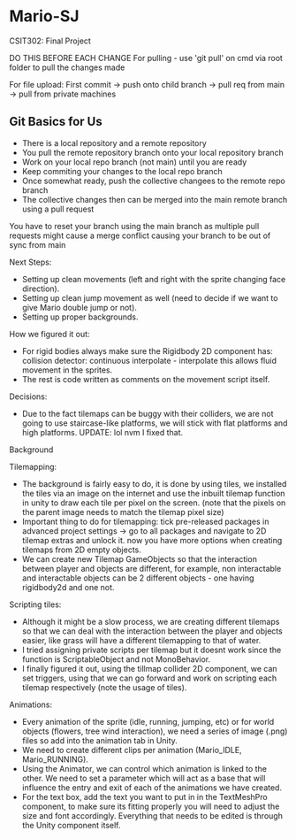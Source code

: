 # Mario-SJ
CSIT302: Final Project 

DO THIS BEFORE EACH CHANGE
For pulling - use 'git pull' on cmd via root folder to pull the changes made

For file upload:
First commit -> push onto child branch -> pull req from main -> pull from private machines

Git Basics for Us
---
- There is a local repository and a remote repository  
- You pull the remote repository branch onto your local repository branch  
- Work on your local repo branch (not main) until you are ready  
- Keep commiting your changes to the local repo branch  
- Once somewhat ready, push the collective changees to the remote repo branch  
- The collective changes then can be merged into the main remote branch using a pull request  

You have to reset your branch using the main branch as multiple pull requests might cause a merge conflict causing your branch to be out of sync from main  

Next Steps:
-   Setting up clean movements (left and right with the sprite changing face direction).
-   Setting up clean jump movement as well (need to decide if we want to give Mario double jump or not).
-   Setting up proper backgrounds.

How we figured it out:
-   For rigid bodies always make sure the Rigidbody 2D component has:
    collision detector: continuous
    interpolate - interpolate
    this allows fluid movement in the sprites.
-   The rest is code written as comments on the movement script itself.

Decisions:
-   Due to the fact tilemaps can be buggy with their colliders, we are not going to use staircase-like 
    platforms, we will stick with flat platforms and high platforms.
    UPDATE: lol nvm I fixed that.

Background

Tilemapping:
-   The background is fairly easy to do, it is done by using tiles, we installed the tiles via an image on
    the internet and use the inbuilt
    tilemap function in unity to draw each tile per pixel on the screen. (note that the pixels on the parent image needs to match the tilemap
    pixel size)
-   Important thing to do for tilemapping:
    tick pre-released packages in advanced project settings -> go to all packages and navigate to 2D tilemap extras and unlock it.
    now you have more options when creating tilemaps from 2D empty objects.
-   We can create new Tilemap GameObjects so that the interaction between player and objects are different,
    for example, non interactable and interactable objects can be 2 different objects - one having
    rigidbody2d and one not. 

Scripting tiles:
-   Although it might be a slow process, we are creating different tilemaps so that we can deal with the
    interaction between the player and objects easier, like grass will have a different tilemapping to 
    that of water.
-   I tried assigning private scripts per tilemap but it doesnt work since the function is ScriptableObject
    and not MonoBehavior.
-   I finally figured it out, using the tillmap collider 2D component, we can set triggers, using that we
    can go forward and work on scripting each tilemap respectively (note the usage of tiles).

Animations:
-   Every animation of the sprite (idle, running, jumping, etc) or for world objects (flowers, tree wind
    interaction), we need a series of image (.png) files so add into the animation tab in Unity.
-   We need to create different clips per animation (Mario_IDLE, Mario_RUNNING).
-   Using the Animator, we can control which animation is linked to the other. We need to set a parameter
    which will act as a base that will influence the entry and exit of each of the animations we have created.
-   For the text box, add the text you want to put in in the TextMeshPro component, to make sure its fitting
    properly you will need to adjust the size and font accordingly. Everything that needs to be edited is through
    the Unity component itself.
